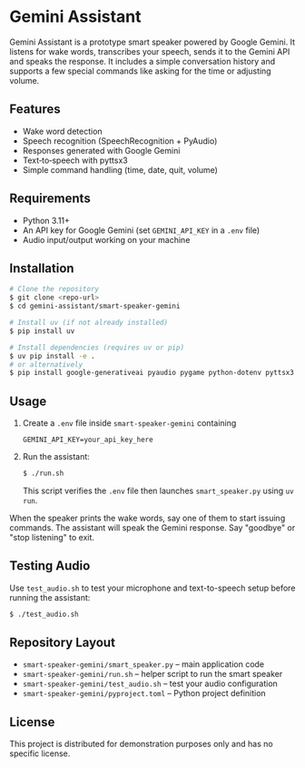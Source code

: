 # Gemini Assistant

Gemini Assistant is a prototype smart speaker powered by Google Gemini. It listens for wake words, transcribes your speech, sends it to the Gemini API and speaks the response. It includes a simple conversation history and supports a few special commands like asking for the time or adjusting volume.

## Features
- Wake word detection
- Speech recognition (SpeechRecognition + PyAudio)
- Responses generated with Google Gemini
- Text‑to‑speech with pyttsx3
- Simple command handling (time, date, quit, volume)

## Requirements
- Python 3.11+
- An API key for Google Gemini (set `GEMINI_API_KEY` in a `.env` file)
- Audio input/output working on your machine

## Installation
```bash
# Clone the repository
$ git clone <repo-url>
$ cd gemini-assistant/smart-speaker-gemini

# Install uv (if not already installed)
$ pip install uv

# Install dependencies (requires uv or pip)
$ uv pip install -e .
# or alternatively
$ pip install google-generativeai pyaudio pygame python-dotenv pyttsx3 requests speechrecognition
```

## Usage
1. Create a `.env` file inside `smart-speaker-gemini` containing
   ```
   GEMINI_API_KEY=your_api_key_here
   ```
2. Run the assistant:
   ```bash
   $ ./run.sh
   ```
   This script verifies the `.env` file then launches `smart_speaker.py` using `uv run`.

When the speaker prints the wake words, say one of them to start issuing commands. The assistant will speak the Gemini response. Say "goodbye" or "stop listening" to exit.

## Testing Audio
Use `test_audio.sh` to test your microphone and text-to-speech setup before running the assistant:
```bash
$ ./test_audio.sh
```

## Repository Layout
- `smart-speaker-gemini/smart_speaker.py` – main application code
- `smart-speaker-gemini/run.sh` – helper script to run the smart speaker
- `smart-speaker-gemini/test_audio.sh` – test your audio configuration
- `smart-speaker-gemini/pyproject.toml` – Python project definition

## License
This project is distributed for demonstration purposes only and has no specific license.
